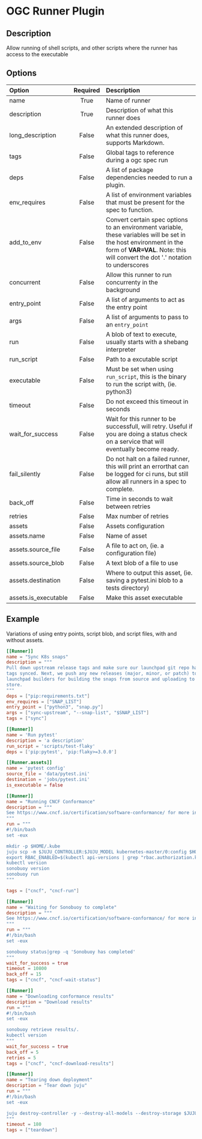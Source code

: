 # OGC Runner Plugin
## Description
Allow running of shell scripts, and other scripts where the runner has access to the executable

## Options

| Option | Required | Description |
|:---    |  :---:   |:---|
| name | True | Name of runner |
| description | True | Description of what this runner does |
| long_description | False | An extended description of what this runner does, supports Markdown. |
| tags | False | Global tags to reference during a ogc spec run |
| deps | False | A list of package dependencies needed to run a plugin. |
| env_requires | False | A list of environment variables that must be present for the spec to function. |
| add_to_env | False | Convert certain spec options to an environment variable, these variables will be set in the host environment in the form of **VAR=VAL**. Note: this will convert the dot '.' notation to underscores |
| concurrent | False | Allow this runner to run concurrenty in the background |
| entry_point | False | A list of arguments to act as the entry point |
| args | False | A list of arguments to pass to an `entry_point` |
| run | False | A blob of text to execute, usually starts with a shebang interpreter |
| run_script | False | Path to a excutable script |
| executable | False | Must be set when using `run_script`, this is the binary to run the script with, (ie. python3) |
| timeout | False | Do not exceed this timeout in seconds |
| wait_for_success | False | Wait for this runner to be successfull, will retry. Useful if you are doing a status check on a service that will eventually become ready. |
| fail_silently | False | Do not halt on a failed runner, this will print an errorthat can be logged for ci runs, but still allow all runners in a spec to complete. |
| back_off | False | Time in seconds to wait between retries |
| retries | False | Max number of retries |
| assets | False | Assets configuration |
| assets.name | False | Name of asset |
| assets.source_file | False | A file to act on, (ie. a configuration file) |
| assets.source_blob | False | A text blob of a file to use |
| assets.destination | False | Where to output this asset, (ie. saving a pytest.ini blob to a tests directory) |
| assets.is_executable | False | Make this asset executable |


## Example

Variations of using entry points, script blob, and script files, with and without assets.

```toml
[[Runner]]
name = "Sync K8s snaps"
description = """
Pull down upstream release tags and make sure our launchpad git repo has those
tags synced. Next, we push any new releases (major, minor, or patch) to the
launchpad builders for building the snaps from source and uploading to the snap
store.
"""
deps = ["pip:requirements.txt"]
env_requires = ["SNAP_LIST"]
entry_point = ["python3", "snap.py"]
args = ["sync-upstream", "--snap-list", "$SNAP_LIST"]
tags = ["sync"]

[[Runner]]
name = 'Run pytest'
description = 'a description'
run_script = 'scripts/test-flaky'
deps = ['pip:pytest', 'pip:flaky>=3.0.0']

[[Runner.assets]]
name = 'pytest config'
source_file = 'data/pytest.ini'
destination = 'jobs/pytest.ini'
is_executable = false

[[Runner]]
name = "Running CNCF Conformance"
description = """
See https://www.cncf.io/certification/software-conformance/ for more information.
"""
run = """
#!/bin/bash
set -eux

mkdir -p $HOME/.kube
juju scp -m $JUJU_CONTROLLER:$JUJU_MODEL kubernetes-master/0:config $HOME/.kube/
export RBAC_ENABLED=$(kubectl api-versions | grep "rbac.authorization.k8s.io/v1beta1" -c)
kubectl version
sonobuoy version
sonobuoy run
"""

tags = ["cncf", "cncf-run"]

[[Runner]]
name = "Waiting for Sonobuoy to complete"
description = """
See https://www.cncf.io/certification/software-conformance/ for more information.
"""
run = """
#!/bin/bash
set -eux

sonobuoy status|grep -q 'Sonobuoy has completed'
"""
wait_for_success = true
timeout = 10800
back_off = 15
tags = ["cncf", "cncf-wait-status"]

[[Runner]]
name = "Downloading conformance results"
description = "Download results"
run = """
#!/bin/bash
set -eux

sonobuoy retrieve results/.
kubectl version
"""
wait_for_success = true
back_off = 5
retries = 5
tags = ["cncf", "cncf-download-results"]

[[Runner]]
name = "Tearing down deployment"
description = "Tear down juju"
run = """
#!/bin/bash
set -eux

juju destroy-controller -y --destroy-all-models --destroy-storage $JUJU_CONTROLLER
"""
timeout = 180
tags = ["teardown"]
```
